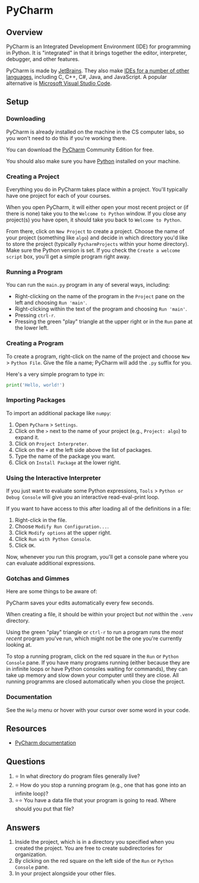 # PyCharm

## Overview
PyCharm is an Integrated Development Environment (IDE) for programming in Python. It is "integrated" in that it brings together the editor, interpreter, debugger, and other features.

PyCharm is made by [JetBrains](https://www.jetbrains.com/). They also make [IDEs for a number of other languages](https://www.jetbrains.com/ides/), including C, C++, C#, Java, and JavaScript. A popular alternative is [Microsoft Visual Studio Code](development_tools/vs_code.md).

## Setup
### Downloading
PyCharm is already installed on the machine in the CS computer labs, so you won't need to do this if you're working there.

You can download the [PyCharm](https://www.jetbrains.com/pycharm/) Community Edition for free.

You should also make sure you have [Python](https://www.python.org/) installed on your machine.

### Creating a Project
Everything you do in PyCharm takes place within a project. You'll typically have one project for each of your courses.

When you open PyCharm, it will either open your most recent project or (if there is none) take you to the `Welcome to Python` window. If you close any project(s) you have open, it should take you back to `Welcome to Python`.

From there, click on `New Project` to create a project. Choose the name of your project (something like `algo`) and decide in which directory you'd like to store the project (typically `PycharmProjects` within your home directory). Make sure the Python version is set. If you check the `Create a welcome script` box, you'll get a simple program right away.

### Running a Program
You can run the `main.py` program in any of several ways, including:
- Right-clicking on the name of the program in the `Project` pane on the left and choosing `Run 'main'`.
- Right-clicking within the text of the program and choosing `Run 'main'`.
- Pressing `ctrl-r`.
- Pressing the green "play" triangle at the upper right or in the `Run` pane at the lower left.

### Creating a Program
To create a program, right-click on the name of the project and choose `New` > `Python File`. Give the file a name; PyCharm will add the `.py` suffix for you.

Here's a very simple program to type in:

```python
print('Hello, world!')
```

### Importing Packages

To import an additional package like `numpy`:
1. Open `PyCharm` > `Settings`.
2. Click on the `>` next to the name of your project (e.g., `Project: algo`) to expand it.
3. Click on `Project Interpreter`.
4. Click on the `+` at the left side above the list of packages.
5. Type the name of the package you want.
6. Click on `Install Package` at the lower right.

### Using the Interactive Interpreter

If you just want to evaluate some Python expressions, `Tools` > `Python or Debug Console` will give you an interactive read-eval-print loop.

If you want to have access to this after loading all of the definitions in a file:
1. Right-click in the file.
2. Choose `Modify Run Configuration...`.
3. Click `Modify options` at the upper right.
4. Click `Run with Python Console`.
5. Click `OK`.

Now, whenever you run this program, you'll get a console pane where you can evaluate additional expressions.

### Gotchas and Gimmes

Here are some things to be aware of:

PyCharm saves your edits automatically every few seconds.

When creating a file, it should be within your project but *not* within the `.venv` directory.

Using the green "play" triangle or `ctrl-r` to run a program runs the *most recent* program you've run, which might not be the one you're currently looking at.

To stop a running program, click on the red square in the `Run` or `Python Console` pane. If you have many programs running (either because they are in infinite loops or have Python consoles waiting for commands), they can take up memory and slow down your computer until they are close. All running programms are closed automatically when you close the project.

### Documentation
See the `Help` menu or hover with your cursor over some word in your code.

## Resources
- [PyCharm documentation](https://www.jetbrains.com/help/pycharm/)


## Questions
1. :star: In what directory do program files generally live?
1. :star: How do you stop a running program (e.g., one that has gone into an infinite loop)?
1. :star::star: You have a data file that your program is going to read. Where should you put that file?

## Answers
1. Inside the project, which is in a directory you specified when you created the project. You are free to create subdirectories for organization.
1. By clicking on the red square on the left side of the `Run` or `Python Console` pane.
1. In your project alongside your other files.
